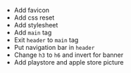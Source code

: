 * Add favicon
* Add css reset
* Add stylesheet
* Add `main` tag
* Exit `header` to `main` tag
* Put navigation bar in `header`
* Change `h3` to `h6` and invert for banner
* Add playstore and apple store picture